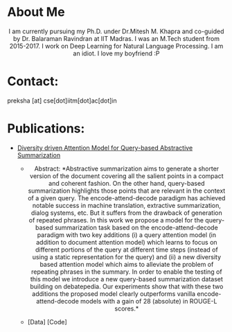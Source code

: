 # About Me
<p align = "center"> I am currently pursuing my Ph.D. under Dr.Mitesh M. Khapra and co-guided by Dr. Balaraman Ravindran at IIT Madras. I was an M.Tech student from 2015-2017. I work on Deep Learning for Natural Language Processing. I am an idiot. I love my boyfriend :P </p>

# Contact:
preksha [at] cse[dot]iitm[dot]ac[dot]in

# Publications:
* [Diversity driven Attention Model for Query-based Abstractive Summarization](https://arxiv.org/abs/1704.08300)
  * <p align = "center" > Abstract: *Abstractive summarization aims to generate a shorter version of the document covering all the salient points in a compact and coherent fashion. On the other hand, query-based summarization highlights those points that are relevant in the context of a given query. The encode-attend-decode paradigm has achieved notable success in machine translation, extractive summarization, dialog systems, etc. But it suffers from the drawback of generation of repeated phrases. In this work we propose a model for the query-based summarization task based on the encode-attend-decode paradigm with two key additions (i) a query attention model (in addition to document attention model) which learns to focus on different portions of the query at different time steps (instead of using a static representation for the query) and (ii) a new diversity based attention model which aims to alleviate the problem of repeating phrases in the summary. In order to enable the testing of this model we introduce a new query-based summarization dataset building on debatepedia. Our experiments show that with these two additions the proposed model clearly outperforms vanilla encode-attend-decode models with a gain of 28 (absolute) in ROUGE-L scores.* 
  * [Data] [Code]

